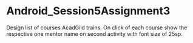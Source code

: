 # Android_Session5Assignment3
Design list of courses AcadGild trains. On click of each course show the respective one mentor name on second activity with font size of 25sp.
 
